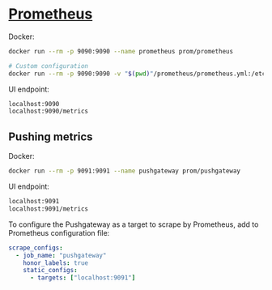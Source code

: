 # [Prometheus](https://prometheus.io/)

Docker:

```sh
docker run --rm -p 9090:9090 --name prometheus prom/prometheus

# Custom configuration
docker run --rm -p 9090:9090 -v "$(pwd)"/prometheus/prometheus.yml:/etc/prometheus/prometheus.yml --name prometheus prom/prometheus
```

UI endpoint:

```txt
localhost:9090
localhost:9090/metrics
```

## Pushing metrics

Docker:

```sh
docker run --rm -p 9091:9091 --name pushgateway prom/pushgateway
```

UI endpoint:

```txt
localhost:9091
localhost:9091/metrics
```

To configure the Pushgateway as a target to scrape by Prometheus,
add to Prometheus configuration file:

```yaml
scrape_configs:
  - job_name: "pushgateway"
    honor_labels: true
    static_configs:
      - targets: ["localhost:9091"]
```
